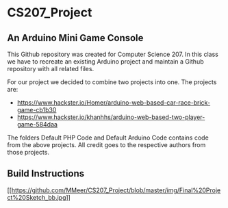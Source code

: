 # CS207_Project
## An Arduino Mini Game Console

This Github repository was created for Computer Science 207. In this class we have to recreate an existing Arduino project and maintain a Github repository with all related files.

For our project we decided to combine two projects into one. The projects are: 

- https://www.hackster.io/Homer/arduino-web-based-car-race-brick-game-cb1b30
- https://www.hackster.io/khanhhs/arduino-web-based-two-player-game-584daa

The folders Default PHP Code and Default Arduino Code contains code from the above projects. All credit goes to the respective authors from those projects.


## Build Instructions

[[https://github.com/MMeer/CS207_Project/blob/master/img/Final%20Project%20Sketch_bb.jpg]]
